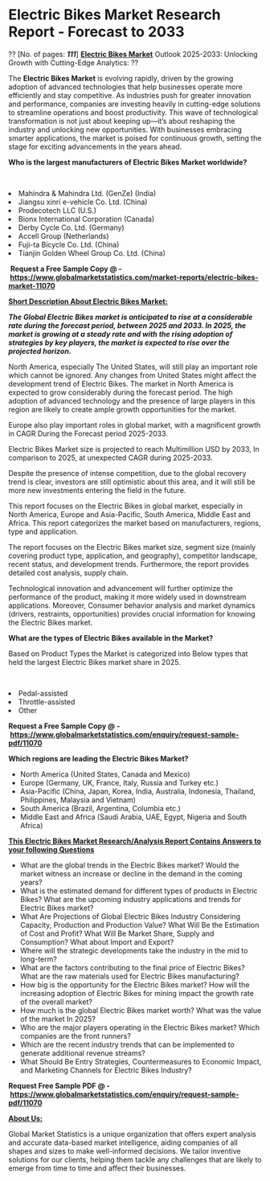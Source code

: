 <H1>Electric Bikes Market Research Report - Forecast to 2033</H1><p>?? [No. of pages:&nbsp;<strong><em>111</em></strong>]&nbsp;<strong><a href="https://www.globalmarketstatistics.com/market-reports/electric-bikes-market-11070">Electric Bikes&nbsp;Market</a></strong>&nbsp;Outlook 2025-2033: Unlocking Growth with Cutting-Edge Analytics: ??</p><p>The <strong>Electric Bikes Market</strong> is evolving rapidly, driven by the growing adoption of advanced technologies that help businesses operate more efficiently and stay competitive. As industries push for greater innovation and performance, companies are investing heavily in cutting-edge solutions to streamline operations and boost productivity. This wave of technological transformation is not just about keeping up&mdash;it&rsquo;s about reshaping the industry and unlocking new opportunities. With businesses embracing smarter applications, the market is poised for continuous growth, setting the stage for exciting advancements in the years ahead.</p><p><strong>Who is the largest manufacturers of Electric Bikes Market worldwide?</strong></p><p>&nbsp;<li>Mahindra & Mahindra Ltd. (GenZe) (India)<li>Jiangsu xinri e-vehicle Co. Ltd. (China)<li>Prodecotech LLC (U.S.)<li>Bionx International Corporation (Canada)<li>Derby Cycle Co. Ltd. (Germany)<li>Accell Group (Netherlands)<li>Fuji-ta Bicycle Co. Ltd. (China)<li>Tianjin Golden Wheel Group Co. Ltd. (China)</p><p>&nbsp;<strong>Request a Free Sample Copy @ -&nbsp;<a href="https://www.globalmarketstatistics.com/market-reports/electric-bikes-market-11070">https://www.globalmarketstatistics.com/market-reports/electric-bikes-market-11070</a></strong></p><p><strong><u>Short Description About Electric Bikes Market:</u></strong></p><p><strong><em>The Global Electric Bikes market is anticipated to rise at a considerable rate during the forecast period, between 2025 and 2033. In 2025, the market is growing at a steady rate and with the rising adoption of strategies by key players, the market is expected to rise over the projected horizon.</em></strong></p><p>North America, especially The United States, will still play an important role which cannot be ignored. Any changes from United States might affect the development trend of Electric Bikes. The market in North America is expected to grow considerably during the forecast period. The high adoption of advanced technology and the presence of large players in this region are likely to create ample growth opportunities for the market.</p><p>Europe also play important roles in global market, with a magnificent growth in CAGR During the Forecast period 2025-2033.</p><p>Electric Bikes Market size is projected to reach Multimillion USD by 2033, In comparison to 2025, at unexpected CAGR during 2025-2033.</p><p>Despite the presence of intense competition, due to the global recovery trend is clear, investors are still optimistic about this area, and it will still be more new investments entering the field in the future.</p><p>This report focuses on the Electric Bikes in global market, especially in North America, Europe and Asia-Pacific, South America, Middle East and Africa. This report categorizes the market based on manufacturers, regions, type and application.</p><p>The report focuses on the Electric Bikes market size, segment size (mainly covering product type, application, and geography), competitor landscape, recent status, and development trends. Furthermore, the report provides detailed cost analysis, supply chain.</p><p>Technological innovation and advancement will further optimize the performance of the product, making it more widely used in downstream applications. Moreover, Consumer behavior analysis and market dynamics (drivers, restraints, opportunities) provides crucial information for knowing the Electric Bikes market.</p><p><strong>What are the types of Electric Bikes available in the Market?</strong></p><p>Based on Product Types the Market is categorized into Below types that held the largest Electric Bikes market share in 2025.</p><p>&nbsp;<li>Pedal-assisted<li> Throttle-assisted<li> Other&nbsp;</p><p><strong>Request a Free Sample Copy @ -&nbsp;<a href="https://www.globalmarketstatistics.com/enquiry/request-sample-pdf/11070">https://www.globalmarketstatistics.com/enquiry/request-sample-pdf/11070</a></strong></p><p><strong>Which regions are leading the Electric Bikes Market?</strong></p><ul><li>North America (United States, Canada and Mexico)</li><li>Europe (Germany, UK, France, Italy, Russia and Turkey etc.)</li><li>Asia-Pacific (China, Japan, Korea, India, Australia, Indonesia, Thailand, Philippines, Malaysia and Vietnam)</li><li>South America (Brazil, Argentina, Columbia etc.)</li><li>Middle East and Africa (Saudi Arabia, UAE, Egypt, Nigeria and South Africa)</li></ul><p><strong><u>This Electric Bikes Market Research/Analysis Report Contains Answers to your following Questions</u></strong></p><ul><li>What are the global trends in the Electric Bikes market? Would the market witness an increase or decline in the demand in the coming years?</li><li>What is the estimated demand for different types of products in Electric Bikes? What are the upcoming industry applications and trends for Electric Bikes market?</li><li>What Are Projections of Global Electric Bikes Industry Considering Capacity, Production and Production Value? What Will Be the Estimation of Cost and Profit? What Will Be Market Share, Supply and Consumption? What about Import and Export?</li><li>Where will the strategic developments take the industry in the mid to long-term?</li><li>What are the factors contributing to the final price of Electric Bikes? What are the raw materials used for Electric Bikes manufacturing?</li><li>How big is the opportunity for the Electric Bikes market? How will the increasing adoption of Electric Bikes for mining impact the growth rate of the overall market?</li><li>How much is the global Electric Bikes market worth? What was the value of the market In 2025?</li><li>Who are the major players operating in the Electric Bikes market? Which companies are the front runners?</li><li>Which are the recent industry trends that can be implemented to generate additional revenue streams?</li><li>What Should Be Entry Strategies, Countermeasures to Economic Impact, and Marketing Channels for Electric Bikes Industry?</li></ul><p><strong>Request Free Sample PDF @ -&nbsp;<a href="https://www.globalmarketstatistics.com/enquiry/request-sample-pdf/11070">https://www.globalmarketstatistics.com/enquiry/request-sample-pdf/11070</a></strong></p><p><strong><u>About Us:</u></strong></p><p>Global Market Statistics&nbsp;is a unique organization that offers expert analysis and accurate data-based market intelligence, aiding companies of all shapes and sizes to make well-informed decisions. We tailor inventive solutions for our clients, helping them tackle any challenges that are likely to emerge from time to time and affect their businesses.</p>
